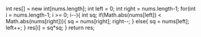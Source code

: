 int res[] = new int[nums.length];
int left = 0;
int right = nums.length-1;
for(int i = nums.length-1; i >= 0; i--){
int sq;
if(Math.abs(nums[left]) < Math.abs(nums[right])){
sq = nums[right];
right--;
}
else{
sq = nums[left];
left++;
}
res[i] = sq*sq;
}
return res;